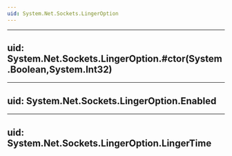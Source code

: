 ```yaml
---
uid: System.Net.Sockets.LingerOption
---
```


---
uid: System.Net.Sockets.LingerOption.#ctor(System.Boolean,System.Int32)
---

---
uid: System.Net.Sockets.LingerOption.Enabled
---

---
uid: System.Net.Sockets.LingerOption.LingerTime
---

